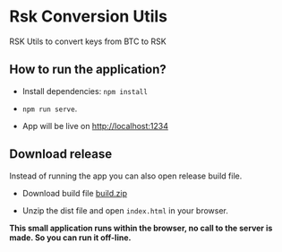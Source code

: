 # Rsk Conversion Utils

RSK Utils to convert keys from BTC to RSK

## How to run the application?

- Install dependencies: `npm install`

- `npm run serve`.

- App will be live on [http://localhost:1234](http://localhost:1234)

## Download release

Instead of running the app you can also open release build file.

- Download build file [build.zip](https://github.com/rsksmart/utils/releases)

- Unzip the dist file and open `index.html` in your browser.

**This small application runs within the browser, no call to the server is made. So you can run it off-line.**
